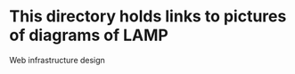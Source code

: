 This directory holds links to pictures of diagrams of LAMP
==========================================================
Web infrastructure design